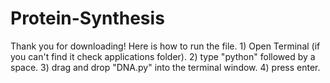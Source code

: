 # Protein-Synthesis
Thank you for downloading!  Here is how to run the file.  1) Open Terminal (if you can't find it check applications folder). 2) type "python" followed by a space. 3) drag and drop "DNA.py" into the terminal window. 4) press enter.
